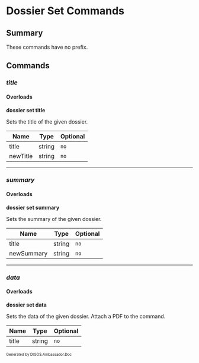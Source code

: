 ﻿Dossier Set Commands
====================
## Summary
These commands have no prefix.

## Commands
### *title*
#### Overloads
**dossier set title**

Sets the title of the given dossier.

| Name | Type | Optional |
| --- | --- | --- |
| title | string | `no` |
| newTitle | string | `no` |

---

### *summary*
#### Overloads
**dossier set summary**

Sets the summary of the given dossier.

| Name | Type | Optional |
| --- | --- | --- |
| title | string | `no` |
| newSummary | string | `no` |

---

### *data*
#### Overloads
**dossier set data**

Sets the data of the given dossier. Attach a PDF to the command.

| Name | Type | Optional |
| --- | --- | --- |
| title | string | `no` |

<sub><sup>Generated by DIGOS.Ambassador.Doc</sup></sub>